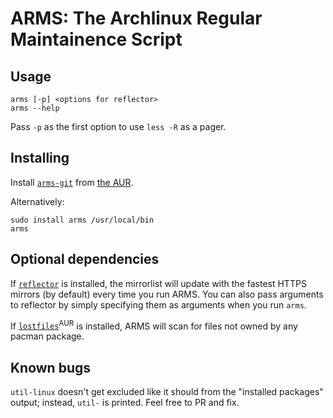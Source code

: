 # ARMS: The Archlinux Regular Maintainence Script

## Usage

    arms [-p] <options for reflector>
    arms --help

Pass `-p` as the first option to use `less -R` as a pager.

## Installing

Install [`arms-git`](https://aur4.archlinux.org/packages/arms-git/) from [the AUR](https://wiki.archlinux.org/index.php/Arch_User_Repository).

Alternatively:

    sudo install arms /usr/local/bin
    arms

## Optional dependencies

If [`reflector`](https://www.archlinux.org/packages/community/any/reflector/) is installed, the mirrorlist will update with the fastest HTTPS mirrors (by default) every time you run ARMS. You can also pass arguments to reflector by simply specifying them as arguments when you run `arms`.

If [`lostfiles`](https://aur4.archlinux.org/packages/lostfiles/)<sup>AUR</sup> is installed, ARMS will scan for files not owned by any pacman package.

## Known bugs

`util-linux` doesn't get excluded like it should from the "installed packages" output; instead, `util-` is printed. Feel free to PR and fix.
